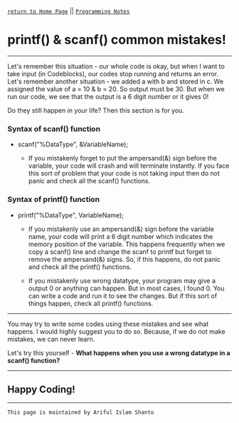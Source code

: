 [`return to Home Page`](https://shanto-swe029.github.io/) || [`Programming Notes`](https://shanto-swe029.github.io/programmingnotes)

# printf() & scanf() common mistakes!

***

Let's remember this situation - our whole code is okay, but when I want to take input (in Codeblocks), our codes stop running and returns an error.
<br>
Let's remember another situation - we added a with b and stored in c. We assigned the value of a = 10 & b = 20. So output must be 30. But when we run our code,
we see that the output is a 6 digit number or it gives 0!
<br>

Do they still happen in your life? Then this section is for you.
<br>

### Syntax of scanf() function

- scanf("%DataType", &VariableName);

    - If you mistakenly forget to put the ampersand(&) sign before the variable, your code will crash and will terminate instantly.
    If you face this sort of problem that your code is not taking input then do not panic and check all the scanf() functions.

### Syntax of printf() function

- printf("%DataType", VariableName);

    - If you mistakenly use an ampersand(&) sign before the variable name, your code will print a 6 digit number which indicates the memory 
    position of the variable. This happens frequently when we copy a scanf() line and change the scanf to printf but forget to remove the 
    ampersand(&) signs. So, if this happens, do not panic and check all the printf() functions.
    
    - If you mistakenly use wrong datatype, your program may give a output 0 or anything can happen. But in most cases, I found 0. You can write 
    a code and run it to see the changes. But if this sort of things happen, check all printf() functions.


***

You may try to write some codes using these mistakes and see what happens. I would highly suggest you to do so. Because, if we do not make mistakes, 
we can never learn.
<br>

Let's try this yourself - **What happens when you use a wrong datatype in a scanf() function?**

***

## Happy Coding!

***

`This page is maintained by Ariful Islam Shanto`









